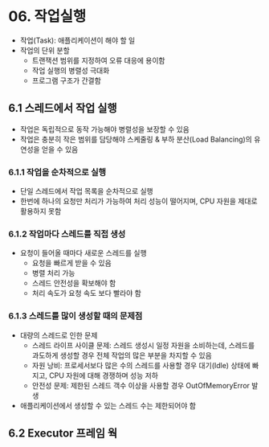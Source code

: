 # 06. 작업실행
- 작업(Task): 애플리케이션이 해야 할 일
- 작업의 단위 분할
    - 트랜잭션 범위를 지정하여 오류 대응에 용이함
    - 작업 실행의 병렬성 극대화
    - 프로그램 구조가 간결함
    
## 6.1 스레드에서 작업 실행
- 작업은 독립적으로 동작 가능해야 병렬성을 보장할 수 있음
- 작업은 충분히 작은 범위를 담당해야 스케줄링 & 부하 분산(Load Balancing)의 유연성을 얻을 수 있음

### 6.1.1 작업을 순차적으로 실행
- 단일 스레드에서 작업 목록을 순차적으로 실행
- 한번에 하나의 요청만 처리가 가능하여 처리 성능이 떨어지며, CPU 자원을 제대로 활용하지 못함

### 6.1.2 작업마다 스레드를 직접 생성
- 요청이 들어올 때마다 새로운 스레드를 실행
    - 요청을 빠르게 받을 수 있음
    - 병렬 처리 가능
    - 스레드 안전성을 확보해야 함
    - 처리 속도가 요청 속도 보다 빨라야 함

### 6.1.3 스레드를 많이 생성할 때의 문제점
- 대량의 스레드로 인한 문제 
    - 스레드 라이프 사이클 문제: 스레드 생성시 일정 자원을 소비하는데, 스레드를 과도하게 생성할 경우 전체 작업의 많은 부분을 차지할 수 있음
    - 자원 낭비: 프로세서보다 많은 수의 스레드를 사용할 경우 대기(Idle) 상태에 빠지고, CPU 자원에 대해 경쟁하며 성능 저하
    - 안전성 문제: 제한된 스레드 객수 이상을 사용할 경우 OutOfMemoryError 발생
- 애플리케이션에서 생성할 수 있는 스레드 수는 제한되어야 함 

## 6.2 Executor 프레임 웍
